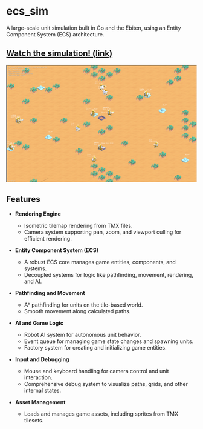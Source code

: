 # ecs_sim

A large-scale unit simulation built in Go and the Ebiten, using an Entity Component System (ECS) architecture.

## [Watch the simulation! (link)](https://gfeyer.github.io/ecs_sim/)

![Screenshot](assets/screenshot.png)

## Features

- **Rendering Engine**
  - Isometric tilemap rendering from TMX files.
  - Camera system supporting pan, zoom, and viewport culling for efficient rendering.

- **Entity Component System (ECS)**
  - A robust ECS core manages game entities, components, and systems.
  - Decoupled systems for logic like pathfinding, movement, rendering, and AI.

- **Pathfinding and Movement**
  - A* pathfinding for units on the tile-based world.
  - Smooth movement along calculated paths.

- **AI and Game Logic**
  - Robot AI system for autonomous unit behavior.
  - Event queue for managing game state changes and spawning units.
  - Factory system for creating and initializing game entities.

- **Input and Debugging**
  - Mouse and keyboard handling for camera control and unit interaction.
  - Comprehensive debug system to visualize paths, grids, and other internal states.

- **Asset Management**
  - Loads and manages game assets, including sprites from TMX tilesets.